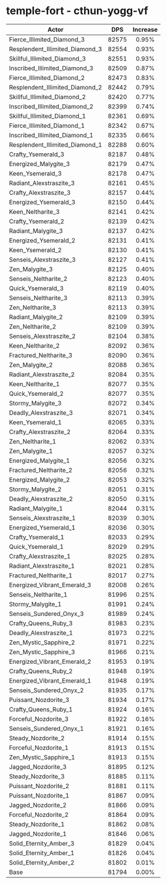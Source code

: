 # temple-fort - cthun-yogg-vf
| Actor | DPS | Increase |
|---|:---:|:---:|
|Fierce_Illimited_Diamond_3|82575|0.95%|
|Resplendent_Illimited_Diamond_3|82554|0.93%|
|Skillful_Illimited_Diamond_3|82551|0.93%|
|Inscribed_Illimited_Diamond_3|82509|0.87%|
|Fierce_Illimited_Diamond_2|82473|0.83%|
|Resplendent_Illimited_Diamond_2|82442|0.79%|
|Skillful_Illimited_Diamond_2|82420|0.77%|
|Inscribed_Illimited_Diamond_2|82399|0.74%|
|Skillful_Illimited_Diamond_1|82361|0.69%|
|Fierce_Illimited_Diamond_1|82342|0.67%|
|Inscribed_Illimited_Diamond_1|82335|0.66%|
|Resplendent_Illimited_Diamond_1|82288|0.60%|
|Crafty_Ysemerald_3|82187|0.48%|
|Energized_Malygite_3|82179|0.47%|
|Keen_Ysemerald_3|82178|0.47%|
|Radiant_Alexstraszite_3|82161|0.45%|
|Crafty_Alexstraszite_3|82157|0.44%|
|Energized_Ysemerald_3|82150|0.44%|
|Keen_Neltharite_3|82141|0.42%|
|Crafty_Ysemerald_2|82139|0.42%|
|Radiant_Malygite_3|82137|0.42%|
|Energized_Ysemerald_2|82131|0.41%|
|Keen_Ysemerald_2|82130|0.41%|
|Senseis_Alexstraszite_3|82127|0.41%|
|Zen_Malygite_3|82125|0.40%|
|Senseis_Neltharite_2|82123|0.40%|
|Quick_Ysemerald_3|82119|0.40%|
|Senseis_Neltharite_3|82113|0.39%|
|Zen_Neltharite_3|82113|0.39%|
|Radiant_Malygite_2|82109|0.39%|
|Zen_Neltharite_2|82109|0.39%|
|Senseis_Alexstraszite_2|82104|0.38%|
|Keen_Neltharite_2|82092|0.36%|
|Fractured_Neltharite_3|82090|0.36%|
|Zen_Malygite_2|82088|0.36%|
|Radiant_Alexstraszite_2|82084|0.35%|
|Keen_Neltharite_1|82077|0.35%|
|Quick_Ysemerald_2|82077|0.35%|
|Stormy_Malygite_3|82072|0.34%|
|Deadly_Alexstraszite_3|82071|0.34%|
|Keen_Ysemerald_1|82065|0.33%|
|Crafty_Alexstraszite_2|82064|0.33%|
|Zen_Neltharite_1|82062|0.33%|
|Zen_Malygite_1|82057|0.32%|
|Energized_Malygite_1|82056|0.32%|
|Fractured_Neltharite_2|82056|0.32%|
|Energized_Malygite_2|82053|0.32%|
|Stormy_Malygite_2|82051|0.31%|
|Deadly_Alexstraszite_2|82050|0.31%|
|Radiant_Malygite_1|82044|0.31%|
|Senseis_Alexstraszite_1|82039|0.30%|
|Energized_Ysemerald_1|82036|0.30%|
|Crafty_Ysemerald_1|82033|0.29%|
|Quick_Ysemerald_1|82029|0.29%|
|Crafty_Alexstraszite_1|82025|0.28%|
|Radiant_Alexstraszite_1|82021|0.28%|
|Fractured_Neltharite_1|82017|0.27%|
|Energized_Vibrant_Emerald_3|82008|0.26%|
|Senseis_Neltharite_1|81996|0.25%|
|Stormy_Malygite_1|81991|0.24%|
|Senseis_Sundered_Onyx_3|81989|0.24%|
|Crafty_Queens_Ruby_3|81983|0.23%|
|Deadly_Alexstraszite_1|81973|0.22%|
|Zen_Mystic_Sapphire_2|81971|0.22%|
|Zen_Mystic_Sapphire_3|81966|0.21%|
|Energized_Vibrant_Emerald_2|81953|0.19%|
|Crafty_Queens_Ruby_2|81948|0.19%|
|Energized_Vibrant_Emerald_1|81948|0.19%|
|Senseis_Sundered_Onyx_2|81935|0.17%|
|Puissant_Nozdorite_3|81934|0.17%|
|Crafty_Queens_Ruby_1|81924|0.16%|
|Forceful_Nozdorite_3|81922|0.16%|
|Senseis_Sundered_Onyx_1|81921|0.16%|
|Steady_Nozdorite_2|81914|0.15%|
|Forceful_Nozdorite_1|81913|0.15%|
|Zen_Mystic_Sapphire_1|81913|0.15%|
|Jagged_Nozdorite_3|81895|0.12%|
|Steady_Nozdorite_3|81885|0.11%|
|Puissant_Nozdorite_2|81881|0.11%|
|Puissant_Nozdorite_1|81867|0.09%|
|Jagged_Nozdorite_2|81866|0.09%|
|Forceful_Nozdorite_2|81864|0.09%|
|Steady_Nozdorite_1|81862|0.08%|
|Jagged_Nozdorite_1|81846|0.06%|
|Solid_Eternity_Amber_3|81829|0.04%|
|Solid_Eternity_Amber_1|81826|0.04%|
|Solid_Eternity_Amber_2|81802|0.01%|
|Base|81794|0.00%|
